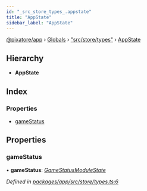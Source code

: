 ```yaml
---
id: "_src_store_types_.appstate"
title: "AppState"
sidebar_label: "AppState"
---
```


[@pixatore/app](../index.md) › [Globals](../globals.md) › ["src/store/types"](../modules/_src_store_types_.md) › [AppState](_src_store_types_.appstate.md)

## Hierarchy

* **AppState**

## Index

### Properties

* [gameStatus](_src_store_types_.appstate.md#gamestatus)

## Properties

###  gameStatus

• **gameStatus**: *[GameStatusModuleState](_src_store_types_.gamestatusmodulestate.md)*

*Defined in [packages/app/src/store/types.ts:6](https://github.com/will-hart/pixatore/blob/9f2e114/packages/app/src/store/types.ts#L6)*

